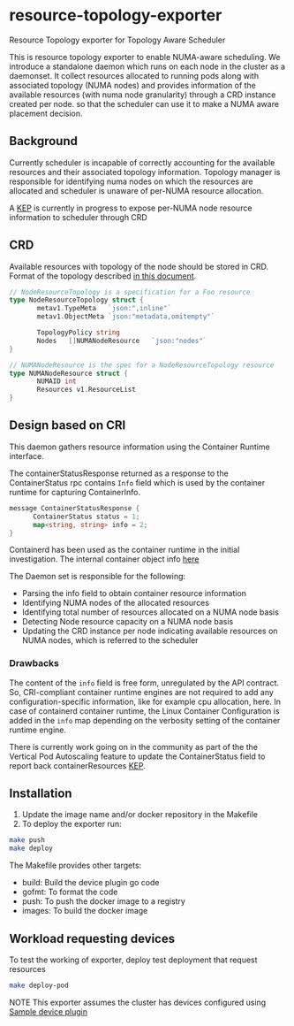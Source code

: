 # resource-topology-exporter
Resource Topology exporter for Topology Aware Scheduler


This is resource topology exporter to enable NUMA-aware scheduling. We introduce a standalone daemon which runs on each node in the cluster as a daemonset. It collect resources allocated to running pods along with associated topology (NUMA nodes) and provides information of the available resources (with numa node granularity) through a CRD instance created per node.
so that the scheduler can use it to make a NUMA aware placement decision.


## Background
Currently scheduler is incapable of correctly accounting for the available resources and their associated topology information. Topology manager is responsible for identifying numa nodes on which the resources are allocated and scheduler is unaware of per-NUMA resource allocation.

A [KEP](https://github.com/AlexeyPerevalov/enhancements/blob/provisioning-resources-with-numa-topology/keps/sig-node/20200619-provisioning-resources-with-numa-topology.md) is currently in progress to expose per-NUMA node resource information to scheduler through CRD


## CRD

Available resources with topology of the node should be stored in CRD. Format of the topology described
[in this document](https://docs.google.com/document/d/12kj3fK8boNuPNqob6F_pPU9ZTaNEnPGaXEooW1Cilwg/edit).


```go
// NodeResourceTopology is a specification for a Foo resource
type NodeResourceTopology struct {
       metav1.TypeMeta   `json:",inline"`
       metav1.ObjectMeta `json:"metadata,omitempty"`

       TopologyPolicy string
       Nodes   []NUMANodeResource   `json:"nodes"`
}

// NUMANodeResource is the spec for a NodeResourceTopology resource
type NUMANodeResource struct {
       NUMAID int
       Resources v1.ResourceList
}
```
## Design based on CRI
This daemon gathers resource information using the Container Runtime interface.


The containerStatusResponse returned as a response to the ContainerStatus rpc contains `Info` field which is used by the container runtime for capturing ContainerInfo.
```go
message ContainerStatusResponse {
      ContainerStatus status = 1;
      map<string, string> info = 2;
}
```

Containerd has been used as the container runtime in the initial investigation. The internal container object info
[here](https://github.com/containerd/cri/blob/master/pkg/server/container_status.go#L130)

The Daemon set is responsible for the following:

- Parsing the info field to obtain container resource information
- Identifying NUMA nodes of the allocated resources
- Identifying total number of resources allocated on a NUMA node basis
- Detecting Node resource capacity on a NUMA node basis
- Updating the CRD instance per node indicating available resources on NUMA nodes, which is referred to the scheduler


### Drawbacks

The content of the `info` field is free form, unregulated by the API contract. So, CRI-compliant container runtime engines are not required to add any configuration-specific information, like for example cpu allocation, here. In case of containerd container runtime, the Linux Container Configuration is added in the `info` map depending on the verbosity setting of the container runtime engine.

There is currently work going on in the community as part of the the Vertical Pod Autoscaling feature to update the ContainerStatus field to report back containerResources
[KEP](https://github.com/kubernetes/enhancements/blob/master/keps/sig-node/20191025-kubelet-container-resources-cri-api-changes.md).




## Installation

1. Update the image name and/or docker repository in the Makefile
2. To deploy the exporter run:

```bash
make push
make deploy
```
The Makefile provides other targets:
* build: Build the device plugin go code
* gofmt: To format the code
* push: To push the docker image to a registry
* images: To build the docker image


## Workload requesting devices

To test the working of exporter, deploy test deployment that request resources
```bash
make deploy-pod
```

NOTE
This exporter assumes the cluster has devices configured using [Sample device plugin](https://github.com/swatisehgal/sample-device-plugin)
